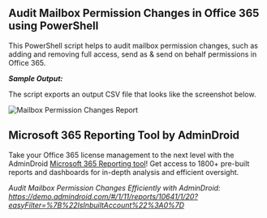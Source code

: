 ## Audit Mailbox Permission Changes in Office 365 using PowerShell
This PowerShell script helps to audit mailbox permission changes, such as adding and removing full access, send as & send on behalf permissions in Office 365.

***Sample Output:***

The script exports an output CSV file that looks like the screenshot below.

![Mailbox Permission Changes Report](https://o365reports.com/wp-content/uploads/2022/07/Detect-who-granted-full-access-permission-to-a-mailbox.png?v=1705576512)

## Microsoft 365 Reporting Tool by AdminDroid

Take your Office 365 license management to the next level with the AdminDroid [Microsoft 365 Reporting tool](https://admindroid.com/?src=GitHub)! Get access to 1800+ pre-built reports and dashboards for in-depth analysis and efficient oversight.

*Audit Mailbox Permission Changes Efficiently with AdminDroid: <https://demo.admindroid.com/#/1/11/reports/10641/1/20?easyFilter=%7B%22IsInbuiltAccount%22%3A0%7D>*

